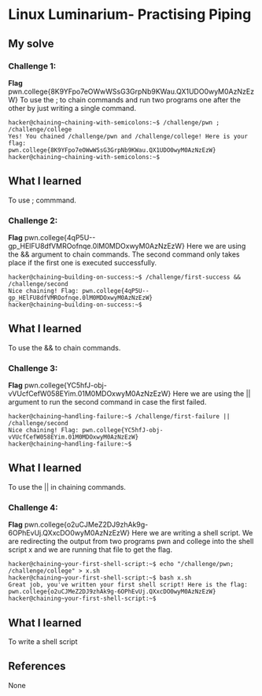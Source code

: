 # Linux Luminarium- Practising Piping

## My solve
### Challenge 1:
  **Flag**  pwn.college{8K9YFpo7eOWwWSsG3GrpNb9KWau.QX1UDO0wyM0AzNzEzW}
 To use the ; to chain commands and run two programs one after the other by just writing a single command.
 ``` 
hacker@chaining~chaining-with-semicolons:~$ /challenge/pwn ; /challenge/college
Yes! You chained /challenge/pwn and /challenge/college! Here is your flag:
pwn.college{8K9YFpo7eOWwWSsG3GrpNb9KWau.QX1UDO0wyM0AzNzEzW}
hacker@chaining~chaining-with-semicolons:~$ 
```
## What I learned
To use ; commmand.

### Challenge 2:
  **Flag** pwn.college{4qP5U--gp_HElFU8dfVMROofnqe.0lM0MDOxwyM0AzNzEzW}
 Here we are using the && argument to chain commands. The second command only takes place if the first one is executed successfully.
 ``` 
hacker@chaining~building-on-success:~$ /challenge/first-success && /challenge/second 
Nice chaining! Flag: pwn.college{4qP5U--gp_HElFU8dfVMROofnqe.0lM0MDOxwyM0AzNzEzW}
hacker@chaining~building-on-success:~$ 
```
## What I learned
To use the && to chain commands.

### Challenge 3:
  **Flag**  pwn.college{YC5hfJ-obj-vVUcfCefW058EYim.01M0MDOxwyM0AzNzEzW}
  Here we are using the || argument to run the second command in case the first failed.
 ``` 
hacker@chaining~handling-failure:~$ /challenge/first-failure || /challenge/second 
Nice chaining! Flag: pwn.college{YC5hfJ-obj-vVUcfCefW058EYim.01M0MDOxwyM0AzNzEzW}
hacker@chaining~handling-failure:~$ 
```
## What I learned
To use the || in chaining commands.

### Challenge 4:
  **Flag** pwn.college{o2uCJMeZ2DJ9zhAk9g-6OPhEvUj.QXxcDO0wyM0AzNzEzW}
Here we are writing a shell script. We are redirecting the output from two programs pwn and college into the shell script x and we are running that file to get the flag.
``` 
hacker@chaining~your-first-shell-script:~$ echo "/challenge/pwn; /challenge/college" > x.sh
hacker@chaining~your-first-shell-script:~$ bash x.sh
Great job, you've written your first shell script! Here is the flag:
pwn.college{o2uCJMeZ2DJ9zhAk9g-6OPhEvUj.QXxcDO0wyM0AzNzEzW}
hacker@chaining~your-first-shell-script:~$ 
```
## What I learned
To write a shell script
## References
None
